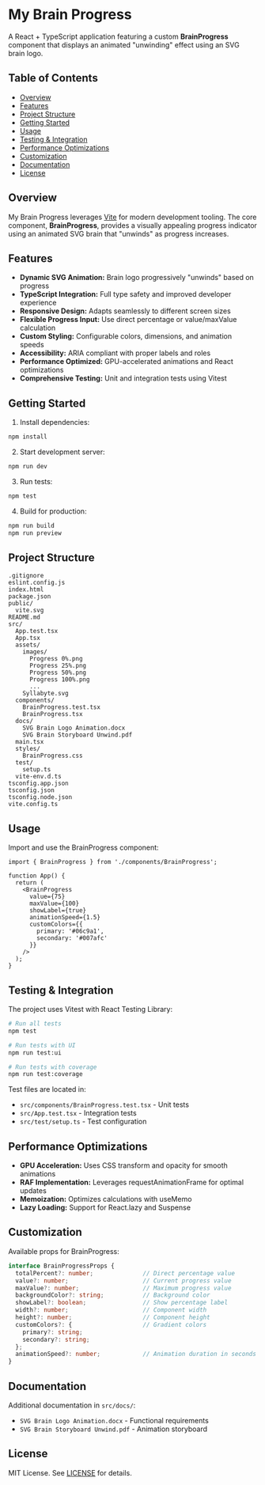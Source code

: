 # My Brain Progress

A React + TypeScript application featuring a custom **BrainProgress** component that displays an animated "unwinding" effect using an SVG brain logo.

## Table of Contents

- [Overview](#overview)
- [Features](#features)
- [Project Structure](#project-structure)
- [Getting Started](#getting-started)
- [Usage](#usage)
- [Testing & Integration](#testing--integration)
- [Performance Optimizations](#performance-optimizations)
- [Customization](#customization)
- [Documentation](#documentation)
- [License](#license)

## Overview

My Brain Progress leverages [Vite](https://vitejs.dev/) for modern development tooling. The core component, **BrainProgress**, provides a visually appealing progress indicator using an animated SVG brain that "unwinds" as progress increases.

## Features

- **Dynamic SVG Animation:** Brain logo progressively "unwinds" based on progress
- **TypeScript Integration:** Full type safety and improved developer experience
- **Responsive Design:** Adapts seamlessly to different screen sizes
- **Flexible Progress Input:** Use direct percentage or value/maxValue calculation
- **Custom Styling:** Configurable colors, dimensions, and animation speeds
- **Accessibility:** ARIA compliant with proper labels and roles
- **Performance Optimized:** GPU-accelerated animations and React optimizations
- **Comprehensive Testing:** Unit and integration tests using Vitest

## Getting Started

1. Install dependencies:
```bash
npm install
```

2. Start development server:
```bash
npm run dev
```

3. Run tests:
```bash
npm test
```

4. Build for production:
```bash
npm run build
npm run preview
```

## Project Structure

    .gitignore
    eslint.config.js
    index.html
    package.json
    public/
      vite.svg
    README.md
    src/
      App.test.tsx
      App.tsx
      assets/
        images/
          Progress 0%.png
          Progress 25%.png
          Progress 50%.png
          Progress 100%.png
          ...
        Syllabyte.svg
      components/
        BrainProgress.test.tsx
        BrainProgress.tsx
      docs/
        SVG Brain Logo Animation.docx
        SVG Brain Storyboard Unwind.pdf
      main.tsx
      styles/
        BrainProgress.css
      test/
        setup.ts
      vite-env.d.ts
    tsconfig.app.json
    tsconfig.json
    tsconfig.node.json
    vite.config.ts

## Usage

Import and use the BrainProgress component:

```tsx
import { BrainProgress } from './components/BrainProgress';

function App() {
  return (
    <BrainProgress
      value={75}
      maxValue={100}
      showLabel={true}
      animationSpeed={1.5}
      customColors={{
        primary: '#06c9a1',
        secondary: '#007afc'
      }}
    />
  );
}
```

## Testing & Integration

The project uses Vitest with React Testing Library:

```bash
# Run all tests
npm test

# Run tests with UI
npm run test:ui

# Run tests with coverage
npm run test:coverage
```

Test files are located in:
- `src/components/BrainProgress.test.tsx` - Unit tests
- `src/App.test.tsx` - Integration tests
- `src/test/setup.ts` - Test configuration

## Performance Optimizations

- **GPU Acceleration:** Uses CSS transform and opacity for smooth animations
- **RAF Implementation:** Leverages requestAnimationFrame for optimal updates
- **Memoization:** Optimizes calculations with useMemo
- **Lazy Loading:** Support for React.lazy and Suspense

## Customization

Available props for BrainProgress:

```typescript
interface BrainProgressProps {
  totalPercent?: number;              // Direct percentage value
  value?: number;                     // Current progress value
  maxValue?: number;                  // Maximum progress value
  backgroundColor?: string;           // Background color
  showLabel?: boolean;                // Show percentage label
  width?: number;                     // Component width
  height?: number;                    // Component height
  customColors?: {                    // Gradient colors
    primary?: string;
    secondary?: string;
  };
  animationSpeed?: number;            // Animation duration in seconds
}
```

## Documentation

Additional documentation in `src/docs/`:
- `SVG Brain Logo Animation.docx` - Functional requirements
- `SVG Brain Storyboard Unwind.pdf` - Animation storyboard

## License

MIT License. See [LICENSE](LICENSE) for details.
